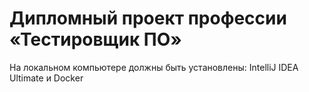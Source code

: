 # Дипломный проект профессии «Тестировщик ПО»

На локальном компьютере должны быть установлены: IntelliJ IDEA Ultimate и Docker

